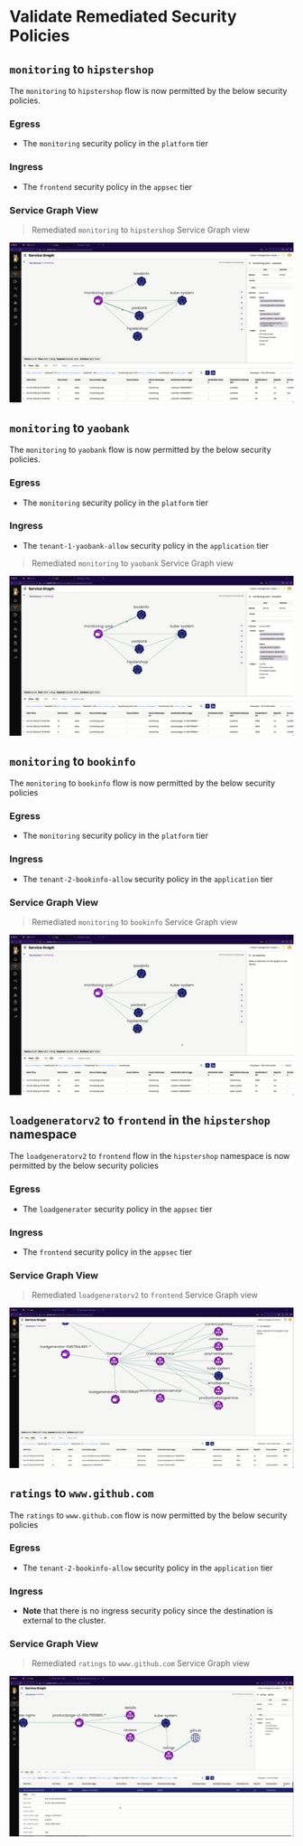 # Validate Remediated Security Policies

## `monitoring` to `hipstershop`

The `monitoring` to `hipstershop` flow is now permitted by the below security policies.

### Egress

- The `monitoring` security policy in the `platform` tier

### Ingress

- The `frontend` security policy in the `appsec` tier

### Service Graph View

> Remediated `monitoring` to `hipstershop` Service Graph view

![sg-monitoring-hipstershop-gif](images/sg-monitoring-hipstershop.gif)

## `monitoring` to `yaobank`

The `monitoring` to `yaobank` flow is now permitted by the below security policies.

### Egress

- The `monitoring` security policy in the `platform` tier

### Ingress

- The `tenant-1-yaobank-allow` security policy in the `application` tier

> Remediated `monitoring` to `yaobank` Service Graph view

![sg-monitoring-yaobank-gif](images/sg-monitoring-yaobank.gif)

## `monitoring` to `bookinfo`

The `monitoring` to `bookinfo` flow is now permitted by the below security policies

### Egress

- The `monitoring` security policy in the `platform` tier

### Ingress

- The `tenant-2-bookinfo-allow` security policy in the `application` tier

### Service Graph View

> Remediated `monitoring` to `bookinfo` Service Graph view

![sg-monitor-bookinfo-gif](images/sg-monitor-bookinfo.gif)


## `loadgeneratorv2` to `frontend` in the `hipstershop` namespace

The `loadgeneratorv2` to `frontend` flow in the `hipstershop` namespace is now permitted by the below security policies

### Egress

- The `loadgenerator` security policy in the `appsec` tier

### Ingress

- The `frontend` security policy in the `appsec` tier

### Service Graph View

> Remediated `loadgeneratorv2` to `frontend`  Service Graph view

![sg-loadgeneratorv2-frontened-gif](images/loadgeneratorv2-frontend.gif)

## `ratings` to `www.github.com`

The `ratings` to `www.github.com` flow is now permitted by the below security policies

### Egress

- The `tenant-2-bookinfo-allow` security policy in the `application` tier

### Ingress

- **Note** that there is no ingress security policy since the destination is external to the cluster.

### Service Graph View

> Remediated `ratings` to `www.github.com` Service Graph view

![sg-ratings-github-gif](images/ratings-github.gif)